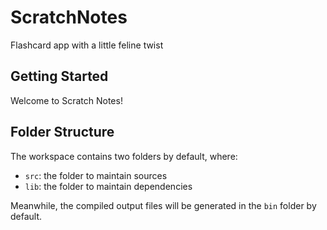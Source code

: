 # ScratchNotes
Flashcard app with a little feline twist

## Getting Started

Welcome to Scratch Notes!

## Folder Structure

The workspace contains two folders by default, where:

- `src`: the folder to maintain sources
- `lib`: the folder to maintain dependencies

Meanwhile, the compiled output files will be generated in the `bin` folder by default.


